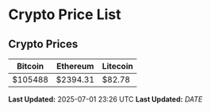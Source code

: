 # Crypto Price List

## Crypto Prices
| Bitcoin | Ethereum | Litecoin |
| ------- | -------- | -------- |
| $105488 | $2394.31 | $82.78 |
**Last Updated:** 2025-07-01 23:26 UTC
**Last Updated:** $DATE$
